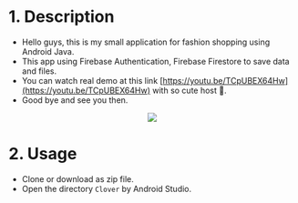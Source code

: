 # 1. Description
* Hello guys, this is my small application for fashion shopping using Android Java.
* This app using Firebase Authentication, Firebase Firestore to save data and files.
* You can watch real demo at this link [https://youtu.be/TCpUBEX64Hw](https://youtu.be/TCpUBEX64Hw) with so cute host 😤.
* Good bye and see you then.

<center> 
  
  ![](./images/clover.gif)

</center>

# 2. Usage
* Clone or download as zip file.
* Open the directory `Clover` by Android Studio.
